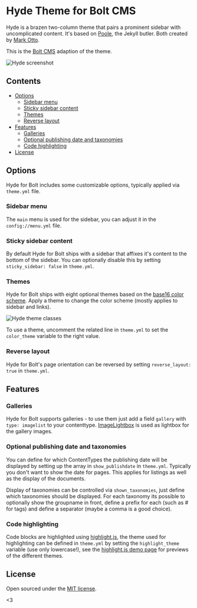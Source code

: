 # Hyde Theme for Bolt CMS

Hyde is a brazen two-column theme that pairs a prominent sidebar with
uncomplicated content. It's based on [Poole](http://getpoole.com), the Jekyll butler. Both created by [Mark Otto](https://github.com/mdo).

This is the [Bolt CMS](http://bolt.cm/) adaption of the theme.

![Hyde screenshot](https://f.cloud.github.com/assets/98681/1831228/42af6c6a-7384-11e3-98fb-e0b923ee0468.png)


## Contents

- [Options](#options)
  - [Sidebar menu](#sidebar-menu)
  - [Sticky sidebar content](#sticky-sidebar-content)
  - [Themes](#themes)
  - [Reverse layout](#reverse-layout)
- [Features](#features)
  - [Galleries](#galleries)
  - [Optional publishing date and taxonomies](#optional-publishing-date-and-taxonomies)
  - [Code highlighting](#code-highlighting)
- [License](#license)


## Options

Hyde for Bolt includes some customizable options, typically
applied via `theme.yml` file.

### Sidebar menu

The `main` menu is used for the sidebar, you can adjust it in
the `config://menu.yml` file.

### Sticky sidebar content

By default Hyde for Bolt ships with a sidebar that affixes it's content to the
bottom of the sidebar.
You can optionally disable this by setting `sticky_sidebar: false` in `theme.yml`.

### Themes

Hyde for Bolt ships with eight optional themes based on the [base16 color scheme](https://github.com/chriskempson/base16).
Apply a theme to change the color scheme (mostly applies to sidebar and links).

![Hyde theme classes](https://f.cloud.github.com/assets/98681/1817044/e5b0ec06-6f68-11e3-83d7-acd1942797a1.png)

To use a theme, uncomment the related line in `theme.yml` to set the
`color_theme` variable to the right value.

### Reverse layout

Hyde for Bolt's page orientation can be reversed by setting `reverse_layout: true` in `theme.yml`.

## Features

### Galleries

Hyde for Bolt supports galleries - to use them just add a field `gallery` with `type: imagelist` to your contenttype.
[ImageLightbox](https://osvaldas.info/image-lightbox-responsive-touch-friendly)
is used as lightbox for the gallery images.

### Optional publishing date and taxonomies

You can define for which ContentTypes the publishing date will be displayed by
setting up the array in `show_publishdate` in `theme.yml`.
Typically you don't want to show the date for pages.
This applies for listings as well as the display of the documents.

Display of taxonomies can be controlled via `shown_taxonomies`, just define which taxonomies should be displayed.
For each taxonomy its possible to optionally show the groupname in front, define a prefix for each (such as # for tags) and define a separator (maybe a comma is a good choice).

### Code highlighting

Code blocks are highlighted using [highlight.js](https://highlightjs.org/),
the theme used for highlighting can be defined in `theme.yml` by setting the
`highlight_theme` variable (use only lowercase!), see the [highlight.js demo page](https://highlightjs.org/static/demo/)
for previews of the different themes.


## License

Open sourced under the [MIT license](LICENSE.md).

<3
